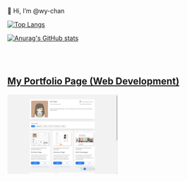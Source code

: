 👋 Hi, I’m @wy-chan

[![Top Langs](https://github-readme-stats.vercel.app/api/top-langs/?username=wy-chan&border_radius=10px&border_color=F7D3B3&bg_color=FFF4E8)](https://github.com/wy-chan/github-readme-stats)

[![Anurag's GitHub stats](https://github-readme-stats.vercel.app/api?username=wy-chan&border_radius=10px&border_color=ACF0DE&bg_color=FFF6D7)](https://github.com/wy-chan/github-readme-stats)
   
<br>
<br>
<h2><a href="https://wy-chan.github.io/devchallenges_Portfolio/" target="_blank"> My Portfolio Page (Web Development)</a> </h2>

<a href="https://wy-chan.github.io/devchallenges_Portfolio/" target="_blank">
<img src="https://raw.githubusercontent.com/wy-chan/devchallenges_Portfolio/main/images/screenshot5.png" alt="screenshot" height="180" width="250">
</a>

<!---
wy-chan/wy-chan is a ✨ special ✨ repository because its `README.md` (this file) appears on your GitHub profile.
You can click the Preview link to take a look at your changes.
--->
